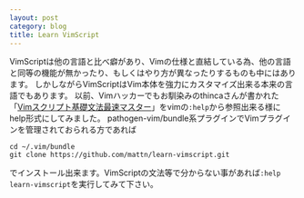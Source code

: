 ```yaml
---
layout: post
category: blog
title: Learn VimScript
---
```


VimScriptは他の言語と比べ癖があり、Vimの仕様と直結している為、他の言語と同等の機能が無かったり、もしくはやり方が異なったりするものも中にはあります。
しかしながらVimScriptはVim本体を強力にカスタマイズ出来る本来の言語でもあります。
以前、Vimハッカーでもお馴染みのthincaさんが書かれた「[Vimスクリプト基礎文法最速マスター](http://d.hatena.ne.jp/thinca/20100201/1265009821)」をvimの`:help`から参照出来る様にhelp形式にしてみました。
pathogen-vim/bundle系プラグインでVimプラグインを管理されておられる方であれば

    cd ~/.vim/bundle
    git clone https://github.com/mattn/learn-vimscript.git

でインストール出来ます。VimScriptの文法等で分からない事があれば`:help learn-vimscript`を実行してみて下さい。
